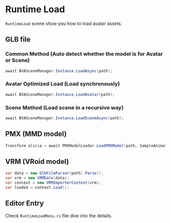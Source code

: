 # Runtime Load

`RuntimeLoad` scene show you how to load avatar assets.

## GLB file

### Common Method (Auto detect whether the model is for Avatar or Scene)

```csharp
await BVASceneManager.Instance.LoadAsync(path);
```

### Avatar Optimized Load (Load synchronously)

```csharp
await BVASceneManager.Instance.LoadAvatar(path);
```

### Scene Method (Load scene in a recursive way)

```csharp
await BVASceneManager.Instance.LoadSceneAsync(path);
```

## PMX (MMD model)

```csharp
Transform alicia = await PMXModelLoader.LoadPMXModel(path, SampleAnimatorController);
```

## VRM (VRoid model)

```csharp
var data = new GlbFileParser(path).Parse();
var vrm = new VRMData(data);
var context = new VRMImporterContext(vrm);
var loaded = context.Load();
```

## Editor Entry

Check `RuntimeLoadMenu.cs` file dive into the details.